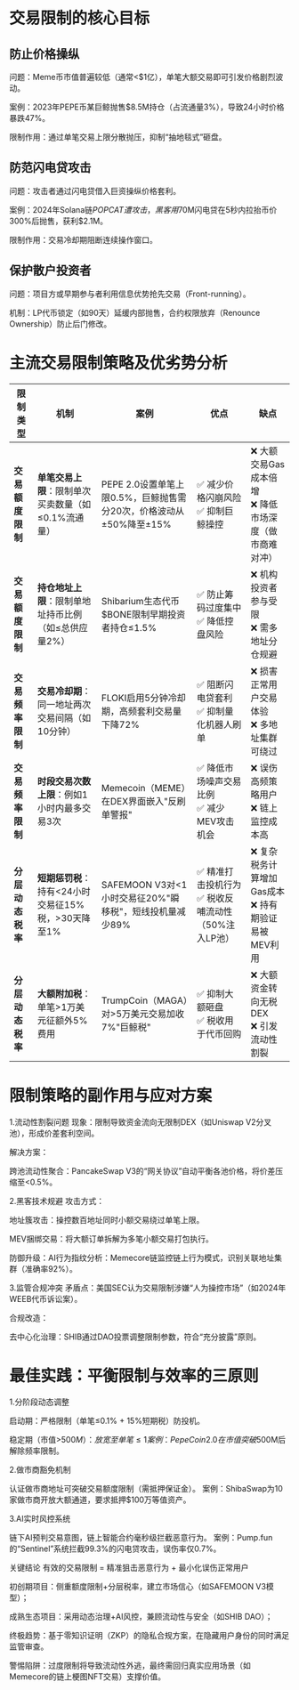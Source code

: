 # 交易限制的核心目标
## 防止价格操纵

问题：Meme币市值普遍较低（通常<$1亿），单笔大额交易即可引发价格剧烈波动。

案例：2023年PEPE币某巨鲸抛售$8.5M持仓（占流通量3%），导致24小时价格暴跌47%。

限制作用：通过单笔交易上限分散抛压，抑制“抽地毯式”砸盘。

## 防范闪电贷攻击

问题：攻击者通过闪电贷借入巨资操纵价格套利。

案例：2024年Solana链$POPCAT遭攻击，黑客用$70M闪电贷在5秒内拉抬币价300%后抛售，获利$2.1M。

限制作用：交易冷却期阻断连续操作窗口。

## 保护散户投资者

问题：项目方或早期参与者利用信息优势抢先交易（Front-running）。

机制：LP代币锁定（如90天）延缓内部抛售，合约权限放弃（Renounce Ownership）防止后门修改。

# 主流交易限制策略及优劣势分析

| 限制类型 | 机制 | 案例 | 优点 | 缺点 |
|---------|------|------|------|------|
| **交易额度限制** | **单笔交易上限**：限制单次买卖数量（如≤0.1%流通量） | PEPE 2.0设置单笔上限0.5%，巨鲸抛售需分20次，价格波动从±50%降至±15% | ✅ 减少价格闪崩风险<br>✅ 抑制巨鲸操控 | ❌ 大额交易Gas成本倍增<br>❌ 降低市场深度（做市商难对冲） |
| **交易额度限制** | **持仓地址上限**：限制单地址持币比例（如≤总供应量2%） | Shibarium生态代币$BONE限制早期投资者持仓≤1.5% | ✅ 防止筹码过度集中<br>✅ 降低控盘风险 | ❌ 机构投资者参与受限<br>❌ 需多地址分仓规避 |
| **交易频率限制** | **交易冷却期**：同一地址两次交易间隔（如10分钟） | FLOKI启用5分钟冷却期，高频套利交易量下降72% | ✅ 阻断闪电贷套利<br>✅ 抑制量化机器人刷单 | ❌ 损害正常用户交易体验<br>❌ 多地址集群可绕过 |
| **交易频率限制** | **时段交易次数上限**：例如1小时内最多交易3次 | Memecoin（MEME）在DEX界面嵌入"反刷单警报" | ✅ 降低市场噪声交易比例<br>✅ 减少MEV攻击机会 | ❌ 误伤高频策略用户<br>❌ 链上监控成本高 |
| **分层动态税率** | **短期惩罚税**：持有<24小时交易征15%税，>30天降至1% | SAFEMOON V3对<1小时交易征20%"瞬移税"，短线投机量减少89% | ✅ 精准打击投机行为<br>✅ 税收反哺流动性（50%注入LP池） | ❌ 复杂税务计算增加Gas成本<br>❌ 持有期验证易被MEV利用 |
| **分层动态税率** | **大额附加税**：单笔>1万美元征额外5%费用 | TrumpCoin（MAGA）对>5万美元交易加收7%"巨鲸税" | ✅ 抑制大额砸盘<br>✅ 税收用于代币回购 | ❌ 大额资金转向无税DEX<br>❌ 引发流动性割裂 |

# 限制策略的副作用与应对方案
1.流动性割裂问题
现象：限制导致资金流向无限制DEX（如Uniswap V2分叉池），形成价差套利空间。

解决方案：

跨池流动性聚合：PancakeSwap V3的“网关协议”自动平衡各池价格，将价差压缩至<0.5%。

2.黑客技术规避
攻击方式：

地址簇攻击：操控数百地址同时小额交易绕过单笔上限。

MEV捆绑交易：将大额订单拆解为多笔小额交易打包执行。

防御升级：AI行为指纹分析：Memecore链监控链上行为模式，识别关联地址集群（准确率92%）。

3.监管合规冲突
矛盾点：美国SEC认为交易限制涉嫌“人为操控市场”（如2024年WEEB代币诉讼案）。

合规改造：

去中心化治理：SHIB通过DAO投票调整限制参数，符合“充分披露”原则。

# 最佳实践：平衡限制与效率的三原则

1.分阶段动态调整

启动期：严格限制（单笔≤0.1% + 15%短期税）防投机。

稳定期（市值>$500M）：放宽至单笔≤1% + 税率降至5%。
案例：PepeCoin 2.0在市值突破$500M后解除频率限制。

2.做市商豁免机制

认证做市商地址可突破交易额度限制（需抵押保证金）。
案例：ShibaSwap为10家做市商开放大额通道，要求抵押$100万等值资产。

3.AI实时风控系统

链下AI预判交易意图，链上智能合约毫秒级拦截恶意行为。
案例：Pump.fun的“Sentinel”系统拦截99.3%的闪电贷攻击，误伤率仅0.7%。

关键结论
有效的交易限制 = 精准狙击恶意行为 + 最小化误伤正常用户

初创期项目：侧重额度限制+分层税率，建立市场信心（如SAFEMOON V3模型）；

成熟生态项目：采用动态治理+AI风控，兼顾流动性与安全（如SHIB DAO）；

终极趋势：基于零知识证明（ZKP）的隐私合规方案，在隐藏用户身份的同时满足监管审查。

警惕陷阱：过度限制将导致流动性外逃，最终需回归真实应用场景（如Memecore的链上梗图NFT交易）支撑价值。

